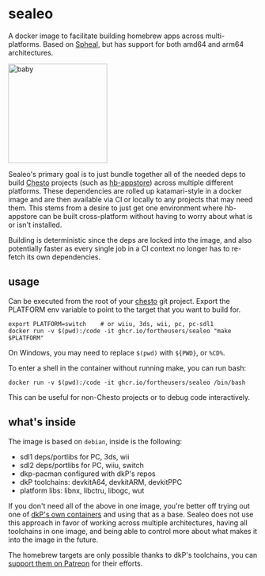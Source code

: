 # sealeo
A docker image to facilitate building homebrew apps across multi-platforms. Based on [Spheal](https://gitlab.com/4tu/spheal), but has support for both amd64 and arm64 architectures.

<img src="https://user-images.githubusercontent.com/2467473/186280808-80ce15d7-f6d7-454a-82cb-21226a598a31.png" alt="baby" width="200" />

Sealeo's primary goal is to just bundle together all of the needed deps to build [Chesto](https://github.com/fortheusers/chesto) projects (such as [hb-appstore](http://github.com/fortheusers/hb-appstore)) across multiple different platforms. These dependencies are rolled up katamari-style in a docker image and are then available via CI or locally to any projects that may need them. This stems from a desire to just get one environment where hb-appstore can be built cross-platform without having to worry about what is or isn't installed.

Building is deterministic since the deps are locked into the image, and also potentially faster as every single job in a CI context no longer has to re-fetch its own dependencies.

## usage
Can be executed from the root of your [chesto](https://github.com/fortheusers/chesto) git project. Export the PLATFORM env variable to point to the target that you want to build for.

```
export PLATFORM=switch    # or wiiu, 3ds, wii, pc, pc-sdl1
docker run -v $(pwd):/code -it ghcr.io/fortheusers/sealeo "make $PLATFORM"
```

On Windows, you may need to replace `$(pwd)` with `${PWD}`, or `%CD%`.

To enter a shell in the container without running make, you can run bash:
```
docker run -v $(pwd):/code -it ghcr.io/fortheusers/sealeo /bin/bash
```

This can be useful for non-Chesto projects or to debug code interactively.

## what's inside
The image is based on `debian`, inside is the following:
- sdl1 deps/portlibs for PC, 3ds, wii
- sdl2 deps/portlibs for PC, wiiu, switch
- dkp-pacman configured with dkP's repos
- dkP toolchains: devkitA64, devkitARM, devkitPPC
- platform libs: libnx, libctru, libogc, wut

If you don't need all of the above in one image, you're better off trying out one of [dkP's own containers](https://hub.docker.com/u/devkitpro/) and using that as a base. Sealeo does not use this approach in favor of working across multiple architectures, having all toolchains in one image, and being able to control more about what makes it into the image in the future.

The homebrew targets are only possible thanks to dkP's toolchains, you can [support them on Patreon](https://www.patreon.com/devkitPro) for their efforts.
